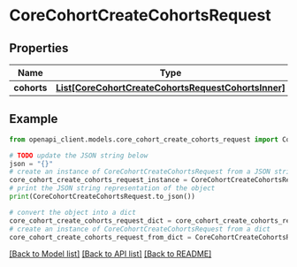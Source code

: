 # CoreCohortCreateCohortsRequest


## Properties

Name | Type | Description | Notes
------------ | ------------- | ------------- | -------------
**cohorts** | [**List[CoreCohortCreateCohortsRequestCohortsInner]**](CoreCohortCreateCohortsRequestCohortsInner.md) |  | 

## Example

```python
from openapi_client.models.core_cohort_create_cohorts_request import CoreCohortCreateCohortsRequest

# TODO update the JSON string below
json = "{}"
# create an instance of CoreCohortCreateCohortsRequest from a JSON string
core_cohort_create_cohorts_request_instance = CoreCohortCreateCohortsRequest.from_json(json)
# print the JSON string representation of the object
print(CoreCohortCreateCohortsRequest.to_json())

# convert the object into a dict
core_cohort_create_cohorts_request_dict = core_cohort_create_cohorts_request_instance.to_dict()
# create an instance of CoreCohortCreateCohortsRequest from a dict
core_cohort_create_cohorts_request_from_dict = CoreCohortCreateCohortsRequest.from_dict(core_cohort_create_cohorts_request_dict)
```
[[Back to Model list]](../README.md#documentation-for-models) [[Back to API list]](../README.md#documentation-for-api-endpoints) [[Back to README]](../README.md)


